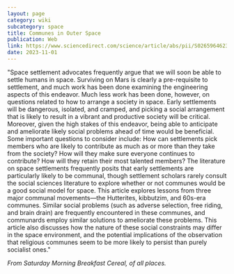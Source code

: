 ```yaml
---
layout: page
category: wiki
subcategory: space
title: Communes in Outer Space
publication: Web
link: https://www.sciencedirect.com/science/article/abs/pii/S0265964623000590
date: 2023-11-01
---
```


"Space settlement advocates frequently argue that we will soon be able to settle humans in space. Surviving on Mars is clearly a pre-requisite to settlement, and much work has been done examining the engineering aspects of this endeavor. Much less work has been done, however, on questions related to how to arrange a society in space. Early settlements will be dangerous, isolated, and cramped, and picking a social arrangement that is likely to result in a vibrant and productive society will be critical. Moreover, given the high stakes of this endeavor, being able to anticipate and ameliorate likely social problems ahead of time would be beneficial. Some important questions to consider include: How can settlements pick members who are likely to contribute as much as or more than they take from the society? How will they make sure everyone continues to contribute? How will they retain their most talented members? The literature on space settlements frequently posits that early settlements are particularly likely to be communal, though settlement scholars rarely consult the social sciences literature to explore whether or not communes would be a good social model for space. This article explores lessons from three major communal movements—the Hutterites, kibbutzim, and 60s-era communes. Similar social problems (such as adverse selection, free riding, and brain drain) are frequently encountered in these communes, and communards employ similar solutions to ameliorate these problems. This article also discusses how the nature of these social constraints may differ in the space environment, and the potential implications of the observation that religious communes seem to be more likely to persist than purely socialist ones."

*From Saturday Morning Breakfast Cereal, of all places.*
